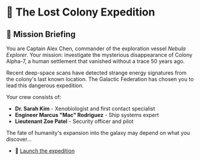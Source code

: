 # 🚀 The Lost Colony Expedition

## 📡 Mission Briefing

You are Captain Alex Chen, commander of the exploration vessel *Nebula Explorer*. Your mission: investigate the mysterious disappearance of Colony Alpha-7, a human settlement that vanished without a trace 50 years ago.

Recent deep-space scans have detected strange energy signatures from the colony's last known location. The Galactic Federation has chosen you to lead this dangerous expedition.

Your crew consists of:
- **Dr. Sarah Kim** - Xenobiologist and first contact specialist
- **Engineer Marcus "Mac" Rodriguez** - Ship systems expert
- **Lieutenant Zoe Patel** - Security officer and pilot

The fate of humanity's expansion into the galaxy may depend on what you discover...

- 🚀 [Launch the expedition](./scene1.md)
